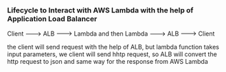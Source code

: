 ### Lifecycle to Interact with AWS Lambda with the help of Application Load Balancer

Client ---> ALB ---> Lambda and then Lambda ---> ALB ---> Client

the client will send request with the help of ALB, but lambda function takes input parameters, we client will send hhtp request, so ALB will convert the http request to json and same way for the response from AWS Lambda


